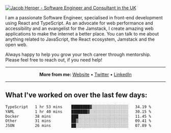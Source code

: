 [![Jacob Herper - Software Engineer and Consultant in the UK](https://res.cloudinary.com/jacobherper/image/upload/v1641506277/gh-image.png)](https://jacobherper.com/)

I am a passionate Software Engineer, specialised in front-end development using React and TypeScript. As an advocate for web performance and accessibility and an evangelist for the Jamstack, I create amazing web applications to make the internet a better place. You can talk to me about anything related to JavaScript, the React ecosystem, Jamstack and the open web.

Always happy to help you grow your tech career through mentorship. Please feel free to reach out, if you need help!

---

<p align="center">
  <strong>More from me:</strong> 
  <a href="https://jacobherper.com/">Website</a> •
  <a href="https://twitter.com/intent/follow?screen_name=jakeherp&tw_p=followbutton">Twitter</a> •
  <a href="https://www.linkedin.com/in/jacobherper/">LinkedIn</a>
</p>

---

## What I've worked on over the last few days:

<!--START_SECTION:waka-->

```txt
TypeScript   1 hr 53 mins    ████████▓░░░░░░░░░░░░░░░░   34.19 %
YAML         1 hr 40 mins    ███████▓░░░░░░░░░░░░░░░░░   30.15 %
Docker       38 mins         ███░░░░░░░░░░░░░░░░░░░░░░   11.45 %
Other        31 mins         ██▒░░░░░░░░░░░░░░░░░░░░░░   09.41 %
JSON         26 mins         ██░░░░░░░░░░░░░░░░░░░░░░░   07.89 %
```

<!--END_SECTION:waka-->
